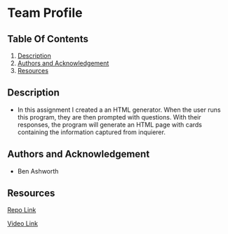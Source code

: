 # Team Profile



## Table Of Contents
1. [Description](#description)
3. [Authors and Acknowledgement](#authors-and-acknowledgement)
4. [Resources](#resources)

## Description 
- In this assignment I created a an HTML generator. When the user runs this program, they are then prompted with questions. With their responses, the program will generate an HTML page with cards containing the information captured from inquierer. 


## Authors and Acknowledgement
- Ben Ashworth

## Resources
[Repo Link](https://github.com/bashworthj/Team-Profile) 

[ Video Link](https://drive.google.com/file/d/1sTY-lkBDUmqXRSBaXcxWiw9F3diYmWJG/view)
 
